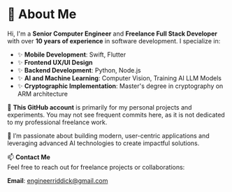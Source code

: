 # 👋 About Me

Hi, I'm a **Senior Computer Engineer** and **Freelance Full Stack Developer** with over **10 years of experience** in software development. I specialize in:  
- ✨ **Mobile Development**: Swift, Flutter  
- ✨ **Frontend UX/UI Design**  
- ✨ **Backend Development**: Python, Node.js  
- ✨ **AI and Machine Learning**: Computer Vision, Training AI LLM Models  
- ✨ **Cryptographic Implementation**: Master's degree in cryptography on ARM architecture  

💞️ **This GitHub account** is primarily for my personal projects and experiments. You may not see frequent commits here, as it is not dedicated to my professional freelance work.  

🌱 I’m passionate about building modern, user-centric applications and leveraging advanced AI technologies to create impactful solutions.  

📫 **Contact Me**  
Feel free to reach out for freelance projects or collaborations:  

**Email**: engineerriddick@gmail.com  
